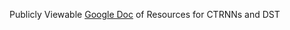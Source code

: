 Publicly Viewable [Google Doc](https://docs.google.com/document/d/1DecYUHM6FmM-AnhUXJ-uE8_212LTYa2NnGHwxztAwos/edit?tab=t.0#heading=h.v263uz6o4cpq) of Resources for CTRNNs and DST

